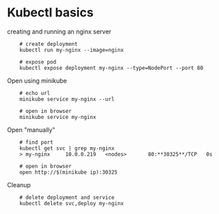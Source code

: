 # Kubectl basics
 
creating and running an nginx server

```
	# create deployment 
	kubectl run my-nginx --image=nginx

	# expose pod
	kubectl expose deployment my-nginx --type=NodePort --port 80
```

Open using minikube


```
	# echo url 
	minikube service my-nginx --url
	
	# open in browser
	minikube service my-nginx
```

Open "manually"
 
```
	# find port
	kubectl get svc | grep my-nginx
	> my-nginx     10.0.0.219   <nodes>       80:**30325**/TCP   0s
	
	# open in browser
	open http://$(minikube ip):30325
```

Cleanup

```
	# delete deployment and service
	kubectl delete svc,deploy my-nginx
```